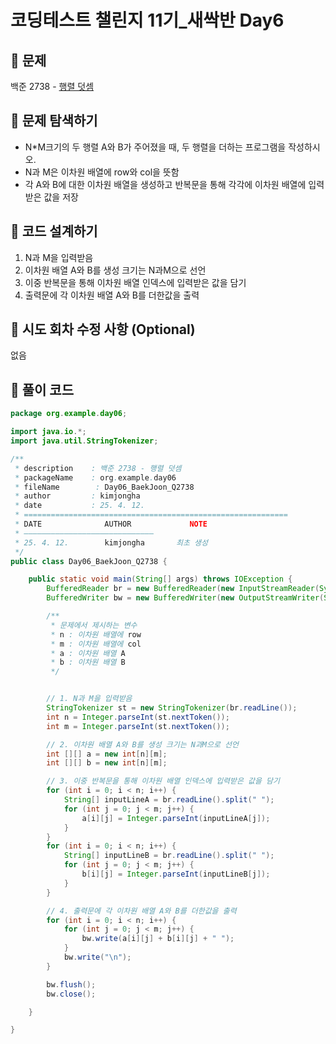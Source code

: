 # 코딩테스트 챌린지 11기_새싹반 Day6

## 📌 문제
백준 2738 - [행렬 덧셈](https://www.acmicpc.net/problem/2738)

## 📌 문제 탐색하기
- N*M크기의 두 행렬 A와 B가 주어졌을 때, 두 행렬을 더하는 프로그램을 작성하시오.
- N과 M은 이차원 배열에 row와 col을 뜻함
- 각 A와 B에 대한 이차원 배열을 생성하고 반복문을 통해 각각에 이차원 배열에 입력받은 값을 저장

## 📌 코드 설계하기
1. N과 M을 입력받음
2. 이차원 배열 A와 B를 생성 크기는 N과M으로 선언
3. 이중 반복문을 통해 이차원 배열 인덱스에 입력받은 값을 담기
4. 출력문에 각 이차원 배열 A와 B를 더한값을 출력

## 📌 시도 회차 수정 사항 (Optional)
없음

## 📌 풀이 코드
```java
package org.example.day06;

import java.io.*;
import java.util.StringTokenizer;

/**
 * description    : 백준 2738 - 행렬 덧셈
 * packageName    : org.example.day06
 * fileName        : Day06_BaekJoon_Q2738
 * author         : kimjongha
 * date           : 25. 4. 12.
 * ===========================================================
 * DATE              AUTHOR             NOTE
 * —————————————————————————————
 * 25. 4. 12.        kimjongha       최초 생성
 */
public class Day06_BaekJoon_Q2738 {

    public static void main(String[] args) throws IOException {
        BufferedReader br = new BufferedReader(new InputStreamReader(System.in));
        BufferedWriter bw = new BufferedWriter(new OutputStreamWriter(System.out));

        /**
         * 문제에서 제시하는 변수
         * n : 이차원 배열에 row
         * m : 이차원 배열에 col
         * a : 이차원 배열 A
         * b : 이차원 배열 B
         */


        // 1. N과 M을 입력받음
        StringTokenizer st = new StringTokenizer(br.readLine());
        int n = Integer.parseInt(st.nextToken());
        int m = Integer.parseInt(st.nextToken());

        // 2. 이차원 배열 A와 B를 생성 크기는 N과M으로 선언
        int [][] a = new int[n][m];
        int [][] b = new int[n][m];

        // 3. 이중 반복문을 통해 이차원 배열 인덱스에 입력받은 값을 담기
        for (int i = 0; i < n; i++) {
            String[] inputLineA = br.readLine().split(" ");
            for (int j = 0; j < m; j++) {
                a[i][j] = Integer.parseInt(inputLineA[j]);
            }
        }
        for (int i = 0; i < n; i++) {
            String[] inputLineB = br.readLine().split(" ");
            for (int j = 0; j < m; j++) {
                b[i][j] = Integer.parseInt(inputLineB[j]);
            }
        }

        // 4. 출력문에 각 이차원 배열 A와 B를 더한값을 출력
        for (int i = 0; i < n; i++) {
            for (int j = 0; j < m; j++) {
                bw.write(a[i][j] + b[i][j] + " ");
            }
            bw.write("\n");
        }

        bw.flush();
        bw.close();

    }

}

